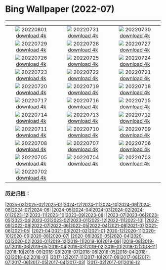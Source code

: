# Bing Wallpaper (2022-07)
**************
| | | |
|:-:|:-:|:-:|
| ![](https://www.bing.com/th?id=OHR.LavaTube_DE-DE9734805886_1920x1080.jpg) 20220801 [download 4k](https://www.bing.com/th?id=OHR.LavaTube_DE-DE9734805886_UHD.jpg) | ![](https://www.bing.com/th?id=OHR.NoctilucentClouds_DE-DE9555871466_1920x1080.jpg) 20220731 [download 4k](https://www.bing.com/th?id=OHR.NoctilucentClouds_DE-DE9555871466_UHD.jpg) | ![](https://www.bing.com/th?id=OHR.FiordlandRainforest_DE-DE9424455836_1920x1080.jpg) 20220730 [download 4k](https://www.bing.com/th?id=OHR.FiordlandRainforest_DE-DE9424455836_UHD.jpg) |
| ![](https://www.bing.com/th?id=OHR.FourTigresses_DE-DE9170804873_1920x1080.jpg) 20220729 [download 4k](https://www.bing.com/th?id=OHR.FourTigresses_DE-DE9170804873_UHD.jpg) | ![](https://www.bing.com/th?id=OHR.RapsEichen_DE-DE7481390720_1920x1080.jpg) 20220728 [download 4k](https://www.bing.com/th?id=OHR.RapsEichen_DE-DE7481390720_UHD.jpg) | ![](https://www.bing.com/th?id=OHR.NabateanTomb_DE-DE7214514482_1920x1080.jpg) 20220727 [download 4k](https://www.bing.com/th?id=OHR.NabateanTomb_DE-DE7214514482_UHD.jpg) |
| ![](https://www.bing.com/th?id=OHR.MangroveDay_DE-DE7034733972_1920x1080.jpg) 20220726 [download 4k](https://www.bing.com/th?id=OHR.MangroveDay_DE-DE7034733972_UHD.jpg) | ![](https://www.bing.com/th?id=OHR.MGRBrighton_DE-DE6897720731_1920x1080.jpg) 20220725 [download 4k](https://www.bing.com/th?id=OHR.MGRBrighton_DE-DE6897720731_UHD.jpg) | ![](https://www.bing.com/th?id=OHR.AmeliaEarhart_DE-DE6764072881_1920x1080.jpg) 20220724 [download 4k](https://www.bing.com/th?id=OHR.AmeliaEarhart_DE-DE6764072881_UHD.jpg) |
| ![](https://www.bing.com/th?id=OHR.Pride2022_DE-DE6638080002_1920x1080.jpg) 20220723 [download 4k](https://www.bing.com/th?id=OHR.Pride2022_DE-DE6638080002_UHD.jpg) | ![](https://www.bing.com/th?id=OHR.SGIMontenegro_DE-DE6381977672_1920x1080.jpg) 20220722 [download 4k](https://www.bing.com/th?id=OHR.SGIMontenegro_DE-DE6381977672_UHD.jpg) | ![](https://www.bing.com/th?id=OHR.AbbeyGardens_DE-DE6089937551_1920x1080.jpg) 20220721 [download 4k](https://www.bing.com/th?id=OHR.AbbeyGardens_DE-DE6089937551_UHD.jpg) |
| ![](https://www.bing.com/th?id=OHR.MoonPhases_DE-DE5980621881_1920x1080.jpg) 20220720 [download 4k](https://www.bing.com/th?id=OHR.MoonPhases_DE-DE5980621881_UHD.jpg) | ![](https://www.bing.com/th?id=OHR.FraueninselChiemsee_DE-DE5736104461_1920x1080.jpg) 20220719 [download 4k](https://www.bing.com/th?id=OHR.FraueninselChiemsee_DE-DE5736104461_UHD.jpg) | ![](https://www.bing.com/th?id=OHR.OmijimaIsland_DE-DE5610818999_1920x1080.jpg) 20220718 [download 4k](https://www.bing.com/th?id=OHR.OmijimaIsland_DE-DE5610818999_UHD.jpg) |
| ![](https://www.bing.com/th?id=OHR.CoyoteButtes_DE-DE5485117214_1920x1080.jpg) 20220717 [download 4k](https://www.bing.com/th?id=OHR.CoyoteButtes_DE-DE5485117214_UHD.jpg) | ![](https://www.bing.com/th?id=OHR.AmericanGoldfinch_DE-DE5348349464_1920x1080.jpg) 20220716 [download 4k](https://www.bing.com/th?id=OHR.AmericanGoldfinch_DE-DE5348349464_UHD.jpg) | ![](https://www.bing.com/th?id=OHR.Arrone_DE-DE4433999139_1920x1080.jpg) 20220715 [download 4k](https://www.bing.com/th?id=OHR.Arrone_DE-DE4433999139_UHD.jpg) |
| ![](https://www.bing.com/th?id=OHR.MarburgSommer_DE-DE9323191347_1920x1080.jpg) 20220714 [download 4k](https://www.bing.com/th?id=OHR.MarburgSommer_DE-DE9323191347_UHD.jpg) | ![](https://www.bing.com/th?id=OHR.BasaltGiants_DE-DE8828158408_1920x1080.jpg) 20220713 [download 4k](https://www.bing.com/th?id=OHR.BasaltGiants_DE-DE8828158408_UHD.jpg) | ![](https://www.bing.com/th?id=OHR.SpiralHill_DE-DE8555073474_1920x1080.jpg) 20220712 [download 4k](https://www.bing.com/th?id=OHR.SpiralHill_DE-DE8555073474_UHD.jpg) |
| ![](https://www.bing.com/th?id=OHR.BarcelonaPop_DE-DE8335741945_1920x1080.jpg) 20220711 [download 4k](https://www.bing.com/th?id=OHR.BarcelonaPop_DE-DE8335741945_UHD.jpg) | ![](https://www.bing.com/th?id=OHR.OludenizTurkey_DE-DE8130422471_1920x1080.jpg) 20220710 [download 4k](https://www.bing.com/th?id=OHR.OludenizTurkey_DE-DE8130422471_UHD.jpg) | ![](https://www.bing.com/th?id=OHR.DolomitesMW_DE-DE7742879523_1920x1080.jpg) 20220709 [download 4k](https://www.bing.com/th?id=OHR.DolomitesMW_DE-DE7742879523_UHD.jpg) |
| ![](https://www.bing.com/th?id=OHR.PreveliGorge_DE-DE7559988363_1920x1080.jpg) 20220708 [download 4k](https://www.bing.com/th?id=OHR.PreveliGorge_DE-DE7559988363_UHD.jpg) | ![](https://www.bing.com/th?id=OHR.HecetaHead_DE-DE7338213648_1920x1080.jpg) 20220707 [download 4k](https://www.bing.com/th?id=OHR.HecetaHead_DE-DE7338213648_UHD.jpg) | ![](https://www.bing.com/th?id=OHR.KissingPuffins_DE-DE7207603413_1920x1080.jpg) 20220706 [download 4k](https://www.bing.com/th?id=OHR.KissingPuffins_DE-DE7207603413_UHD.jpg) |
| ![](https://www.bing.com/th?id=OHR.FannetteIsland_DE-DE6884034914_1920x1080.jpg) 20220705 [download 4k](https://www.bing.com/th?id=OHR.FannetteIsland_DE-DE6884034914_UHD.jpg) | ![](https://www.bing.com/th?id=OHR.MehlingerHeide_DE-DE6740976307_1920x1080.jpg) 20220704 [download 4k](https://www.bing.com/th?id=OHR.MehlingerHeide_DE-DE6740976307_UHD.jpg) | ![](https://www.bing.com/th?id=OHR.SummerDogs_DE-DE7996692774_1920x1080.jpg) 20220703 [download 4k](https://www.bing.com/th?id=OHR.SummerDogs_DE-DE7996692774_UHD.jpg) |
| ![](https://www.bing.com/th?id=OHR.HalfwayDay_DE-DE7522747043_1920x1080.jpg) 20220702 [download 4k](https://www.bing.com/th?id=OHR.HalfwayDay_DE-DE7522747043_UHD.jpg) |  |  |

### 历史归档：

|[2025-03](/../2025-03/2025-03.md)|[2025-02](/../2025-02/2025-02.md)|[2025-01](/../2025-01/2025-01.md)|[2024-12](/../2024-12/2024-12.md)|[2024-11](/../2024-11/2024-11.md)|[2024-10](/../2024-10/2024-10.md)|[2024-09](/../2024-09/2024-09.md)|[2024-08](/../2024-08/2024-08.md)|[2024-07](/../2024-07/2024-07.md)|[2024-06](/../2024-06/2024-06.md)|
|[2024-05](/../2024-05/2024-05.md)|[2024-04](/../2024-04/2024-04.md)|[2024-03](/../2024-03/2024-03.md)|[2024-02](/../2024-02/2024-02.md)|[2024-01](/../2024-01/2024-01.md)|[2023-12](/../2023-12/2023-12.md)|[2023-11](/../2023-11/2023-11.md)|[2023-10](/../2023-10/2023-10.md)|[2023-09](/../2023-09/2023-09.md)|[2023-08](/../2023-08/2023-08.md)|
|[2023-07](/../2023-07/2023-07.md)|[2023-06](/../2023-06/2023-06.md)|[2023-05](/../2023-05/2023-05.md)|[2023-04](/../2023-04/2023-04.md)|[2023-03](/../2023-03/2023-03.md)|[2023-02](/../2023-02/2023-02.md)|[2023-01](/../2023-01/2023-01.md)|[2022-12](/../2022-12/2022-12.md)|[2022-11](/../2022-11/2022-11.md)|[2022-10](/../2022-10/2022-10.md)|
|[2022-09](/../2022-09/2022-09.md)|[2022-08](/../2022-08/2022-08.md)|[2022-07](/2022-07.md)|[2022-06](/../2022-06/2022-06.md)|[2022-05](/../2022-05/2022-05.md)|[2022-04](/../2022-04/2022-04.md)|[2021-08](/../2021-08/2021-08.md)|[2021-07](/../2021-07/2021-07.md)|[2021-06](/../2021-06/2021-06.md)|[2021-05](/../2021-05/2021-05.md)|
|[2021-04](/../2021-04/2021-04.md)|[2021-03](/../2021-03/2021-03.md)|[2021-02](/../2021-02/2021-02.md)|[2021-01](/../2021-01/2021-01.md)|[2020-12](/../2020-12/2020-12.md)|[2020-11](/../2020-11/2020-11.md)|[2020-10](/../2020-10/2020-10.md)|[2020-09](/../2020-09/2020-09.md)|[2020-08](/../2020-08/2020-08.md)|[2020-07](/../2020-07/2020-07.md)|
|[2020-06](/../2020-06/2020-06.md)|[2020-05](/../2020-05/2020-05.md)|[2020-04](/../2020-04/2020-04.md)|[2020-03](/../2020-03/2020-03.md)|[2020-02](/../2020-02/2020-02.md)|[2020-01](/../2020-01/2020-01.md)|[2019-12](/../2019-12/2019-12.md)|[2019-11](/../2019-11/2019-11.md)|[2019-10](/../2019-10/2019-10.md)|[2019-09](/../2019-09/2019-09.md)|
|[2019-08](/../2019-08/2019-08.md)|[2019-07](/../2019-07/2019-07.md)|[2019-06](/../2019-06/2019-06.md)|[2019-05](/../2019-05/2019-05.md)|[2019-04](/../2019-04/2019-04.md)|[2019-03](/../2019-03/2019-03.md)|[2019-02](/../2019-02/2019-02.md)|[2019-01](/../2019-01/2019-01.md)|[2018-12](/../2018-12/2018-12.md)|[2018-11](/../2018-11/2018-11.md)|
|[2018-10](/../2018-10/2018-10.md)|[2018-09](/../2018-09/2018-09.md)|[2018-08](/../2018-08/2018-08.md)|[2018-07](/../2018-07/2018-07.md)|[2018-06](/../2018-06/2018-06.md)|[2018-05](/../2018-05/2018-05.md)|[2018-04](/../2018-04/2018-04.md)|[2018-03](/../2018-03/2018-03.md)|[2018-02](/../2018-02/2018-02.md)|[2018-01](/../2018-01/2018-01.md)|
|[2017-12](/../2017-12/2017-12.md)|[2017-11](/../2017-11/2017-11.md)|[2017-10](/../2017-10/2017-10.md)|[2017-09](/../2017-09/2017-09.md)|[2017-08](/../2017-08/2017-08.md)|[2017-07](/../2017-07/2017-07.md)|[2017-06](/../2017-06/2017-06.md)|[2017-05](/../2017-05/2017-05.md)|[2017-04](/../2017-04/2017-04.md)|[2017-03](/../2017-03/2017-03.md)|
|[2017-02](/../2017-02/2017-02.md)|[2017-01](/../2017-01/2017-01.md)|[2016-12](/../2016-12/2016-12.md)